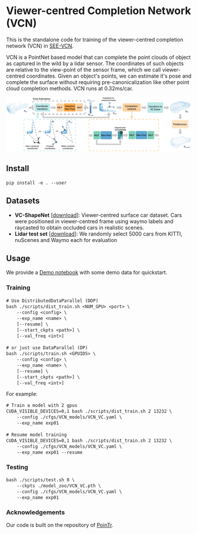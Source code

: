 # Viewer-centred Completion Network (VCN)

This is the standalone code for training of the viewer-centred completion network (VCN) in [SEE-VCN](https://github.com/darrenjkt/SEE-VCN). 

VCN is a PointNet based model that can complete the point clouds of object as captured in the wild by a lidar sensor. The coordinates of such objects are relative to the view-point of the sensor frame, which we call viewer-centred coordinates. Given an object's points, we can estimate it's pose and complete the surface without requiring pre-canonicalization like other point cloud completion methods. VCN runs at 0.32ms/car. 

![architecture](../../../../docs/vcn_architecture.png)

## Install
```
pip install -e . --user
```

## Datasets
- **VC-ShapeNet** [[download](https://unisyd-my.sharepoint.com/:u:/g/personal/julie_berrioperez_sydney_edu_au/EeB6XBooMkdArv1xgRVMja0BcVvt63C2vzHTi-PjAnpQzQ?e=iyhPWj)]: Viewer-centred surface car dataset. Cars were positioned in viewer-centred frame using waymo labels and raycasted to obtain occluded cars in realistic scenes.
- **Lidar test set** [[download](https://unisyd-my.sharepoint.com/:u:/g/personal/julie_berrioperez_sydney_edu_au/Ect6piVGprBJsrymXueeHooBiQAn7z2hxUelpECDQOyS3Q?e=H6Jc58)]: We randomly select 5000 cars from KITTI, nuScenes and Waymo each for evaluation

## Usage
We provide a [Demo notebook](https://github.com/darrenjkt/VCN/blob/main/demo.ipynb) with some demo data for quickstart.

### Training
```
# Use DistributedDataParallel (DDP)
bash ./scripts/dist_train.sh <NUM_GPU> <port> \
    --config <config> \
    --exp_name <name> \
    [--resume] \
    [--start_ckpts <path>] \
    [--val_freq <int>]
    
# or just use DataParallel (DP)
bash ./scripts/train.sh <GPUIDS> \
    --config <config> \
    --exp_name <name> \
    [--resume] \
    [--start_ckpts <path>] \
    [--val_freq <int>]
```
For example: 
```
# Train a model with 2 gpus
CUDA_VISIBLE_DEVICES=0,1 bash ./scripts/dist_train.sh 2 13232 \
    --config ./cfgs/VCN_models/VCN_VC.yaml \
    --exp_name exp01
    
# Resume model training
CUDA_VISIBLE_DEVICES=0,1 bash ./scripts/dist_train.sh 2 13232 \
    --config ./cfgs/VCN_models/VCN_VC.yaml \
    --exp_name exp01 --resume
```

### Testing
```
bash ./scripts/test.sh 0 \
    --ckpts ./model_zoo/VCN_VC.pth \
    --config ./cfgs/VCN_models/VCN_VC.yaml \
    --exp_name exp01
```

### Acknowledgements
Our code is built on the repository of [PoinTr](https://github.com/yuxumin/PoinTr).

